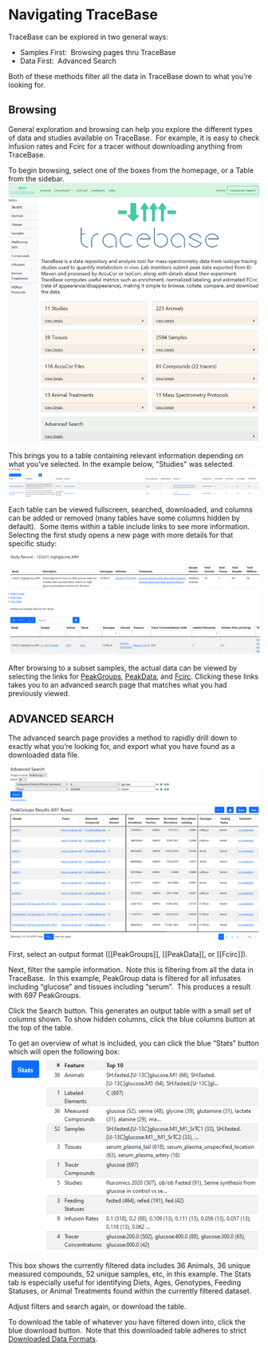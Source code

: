 # Navigating TraceBase

TraceBase can be explored in two general ways:
-   Samples First:  Browsing pages thru TraceBase
-   Data First:  Advanced Search

Both of these methods filter all the data in TraceBase down to what you’re looking for. 

## Browsing

General exploration and browsing can help you explore the different types of data and studies available on TraceBase.  For example, it is easy to check infusion rates and Fcirc for a tracer without downloading anything from TraceBase.

To begin browsing, select one of the boxes from the homepage, or a Table from the sidebar.
![](../Attachments/Snapshot%20Homepage.png)


This brings you to a table containing relevant information depending on what you've selected. In the example below, "Studies" was selected.
![](../Attachments/Snapshot%20Studies%20Table.png)


Each table can be viewed fullscreen, searched, downloaded, and columns can be added or removed (many tables have some columns hidden by default).  Some items within a table include links to see more information.  Selecting the first study opens a new page with more details for that specific study:

![](../Attachments/Study%20Record%20Screenshot.png)

After browsing to a subset samples, the actual data can be viewed by selecting the links for [PeakGroups](../Types%20of%20Data%20Output/PeakGroups.md), [PeakData](../Types%20of%20Data%20Output/PeakData.md), and [Fcirc](../Types%20of%20Data%20Output/Fcirc.md).  Clicking these links takes you to an advanced search page that matches what you had previously viewed.

## ADVANCED SEARCH

The advanced search page provides a method to rapidly drill down to exactly what you’re looking for, and export what you have found as a downloaded data file.

![](../Attachments/Snapshot%20Advanced%20Search.png)


First, select an output format ([[PeakGroups]], [[PeakData]], or [[Fcirc]]).

Next, filter the sample information.  Note this is filtering from all the data in TraceBase.  In this example, PeakGroup data is filtered for all infusates including “glucose” and tissues including “serum”.  This produces a result with 697 PeakGroups.

Click the Search button.  This generates an output table with a small set of columns shown.  To show hidden columns, click the blue columns button at the top of the table.

To get an overview of what is included, you can click the blue “Stats” button which will open the following box:
![](../Attachments/Snapshot%20Advanced%20Search%20Stats%20Pane.png)
  

This box shows the currently filtered data includes 36 Animals, 36 unique measured compounds, 52 unique samples, etc, in this example.  The Stats tab is especially useful for identifying Diets, Ages, Genotypes, Feeding Statuses, or Animal Treatments found within the currently filtered dataset.

Adjust filters and search again, or download the table.

To download the table of whatever you have filtered down into, click the blue download button.  Note that this downloaded table adheres to strict [Downloaded Data Formats](Types%20of%20Data%20Output/Downloaded%20Data%20Formats.md).

